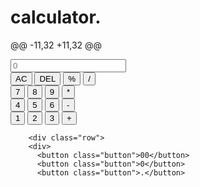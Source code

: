 # calculator.
@@ -11,32 +11,32 @@
    <div class="container">
      <div class="calculator">
        <input type="text" id="inputBox" placeholder="0" />
        <div class="row">
        <div>
          <button class="button operator">AC</button>
          <button class="button operator">DEL</button>
          <button class="button operator">%</button>
          <button class="button operator">/</button>
        </div>
        <div class="row">
        <div>
          <button class="button">7</button>
          <button class="button">8</button>
          <button class="button">9</button>
          <button class="button operator">*</button>
        </div>
        <div class="row">
        <div>
          <button class="button">4</button>
          <button class="button">5</button>
          <button class="button">6</button>
          <button class="button operator">-</button>
        </div>
        <div class="row">
        <div>
          <button class="button">1</button>
          <button class="button">2</button>
          <button class="button">3</button>
          <button class="button operator">+</button>
        </div>

        <div class="row">
        <div>
          <button class="button">00</button>
          <button class="button">0</button>
          <button class="button">.</button>
